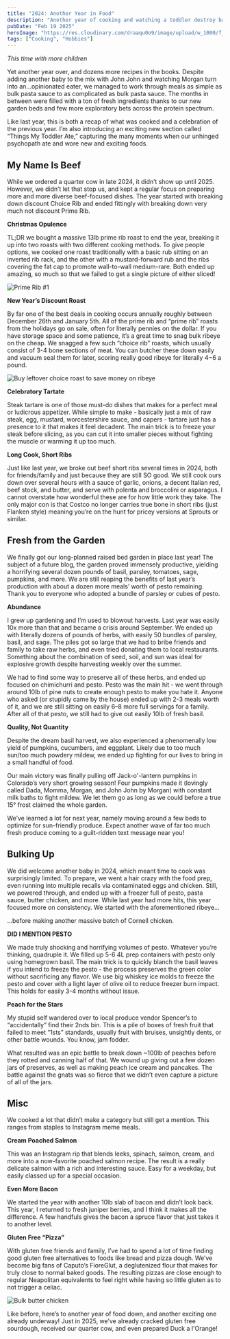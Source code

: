 ```yaml
---
title: "2024: Another Year in Food"
description: "Another year of cooking and watching a toddler destroy baked goods"
pubDate: "Feb 19 2025"
heroImage: "https://res.cloudinary.com/draaqu0o9/image/upload/w_1000/f_auto/q_auto:best/v1/2024%20Food/82B647AE-37EA-4EBD-9735-6446D66FA8DB_ekyhdn.jpg"
tags: ["Cooking", "Hobbies"]
---
```

<i>This time with more children</i>

Yet another year over, and dozens more recipes in the books. Despite adding another baby to the mix with John John and watching Morgan turn into an...opinionated eater, we managed to work through meals as simple as bulk pasta sauce to as complicated as bulk pasta sauce. The months in between were filled with a ton of fresh ingredients thanks to our new garden beds and few more exploratory bets across the protein spectrum.

Like last year, this is both a recap of what was cooked and a celebration of the previous year. I’m also introducing an exciting new section called “Things My Toddler Ate,” capturing the many moments when our unhinged psychopath ate and wore new and exciting foods.

<h2>My Name Is Beef</h2>

While we ordered a quarter cow in late 2024, it didn’t show up until 2025. However, we didn’t let that stop us, and kept a regular focus on preparing more and more diverse beef-focused dishes. The year started with breaking down discount Choice Rib and ended fittingly with breaking down very much not discount Prime Rib.

<b>Christmas Opulence</b>

TL;DR we bought a massive 13lb prime rib roast to end the year, breaking it up into two roasts with two different cooking methods. To give people options, we cooked one roast traditionally with a basic rub sitting on an inverted rib rack, and the other with a mustard-forward rub and the ribs covering the fat cap to promote wall-to-wall medium-rare. Both ended up amazing, so much so that we failed to get a single picture of either sliced!

<img src="https://res.cloudinary.com/draaqu0o9/image/upload/w_1000/f_auto/q_auto:best/v1/2024%20Food/IMG_1824_jrb9tn.heic" alt="Prime Rib #1">


<b>New Year’s Discount Roast</b>

By far one of the best deals in cooking occurs annually roughly between December 26th and January 5th. All of the prime rib and “prime rib” roasts from the holidays go on sale, often for literally pennies on the dollar. If you have storage space and some patience, it’s a great time to snag bulk ribeye on the cheap. We snagged a few such “choice rib” roasts, which usually consist of 3-4 bone sections of meat. You can butcher these down easily and vacuum seal them for later, scoring really good ribeye for literally $4-$6 a pound.

<img src="https://res.cloudinary.com/draaqu0o9/image/upload/w_1000/f_auto/q_auto:best/v1/2024%20Food/IMG_9096_q6mbna.heic" alt="Buy leftover choice roast to save money on ribeye">

<b>Celebratory Tartate</b>

Steak tartare is one of those must-do dishes that makes for a perfect meal or ludicrous appetizer. While simple to make - basically just a mix of raw steak, egg, mustard, worcestershire sauce, and capers - tartare just has a presence to it that makes it feel decadent. The main trick is to freeze your steak before slicing, as you can cut it into smaller pieces without fighting the muscle or warming it up too much.


<b>Long Cook, Short Ribs</b>

Just like last year, we broke out beef short ribs several times in 2024, both for friends/family and just because they are still SO good. We still cook ours down over several hours with a sauce of garlic, onions, a decent Italian red, beef stock, and butter, and serve with polenta and broccolini or asparagus. I cannot overstate how wonderful these are for how little work they take. The only major con is that Costco no longer carries true bone in short ribs (just Flanken style) meaning you’re on the hunt for pricey versions at Sprouts or similar.

<h2>Fresh from the Garden</h2>

We finally got our long-planned raised bed garden in place last year! The subject of a future blog, the garden proved immensely productive, yielding a horrifying several dozen pounds of basil, parsley, tomatoes, sage, pumpkins, and more. We are still reaping the benefits of last year’s production with about a dozen more meals’ worth of pesto remaining. Thank you to everyone who adopted a bundle of parsley or cubes of pesto.

<b>Abundance</b>

I grew up gardening and I’m used to blowout harvests. Last year was easily 10x more than that and became a crisis around September. We ended up with literally dozens of pounds of herbs, with easily 50 bundles of parsley, basil, and sage. The piles got so large that we had to bribe friends and family to take raw herbs, and even tried donating them to local restaurants. Something about the combination of seed, soil, and sun was ideal for explosive growth despite harvesting weekly over the summer.



We had to find some way to preserve all of these herbs, and ended up focused on chimichurri and pesto. Pesto was the main hit - we went through around 10lb of pine nuts to create enough pesto to make you hate it. Anyone who asked (or stupidly came by the house) ended up with 2-3 meals worth of it, and we are still sitting on easily 6–8 more full servings for a family. After all of that pesto, we still had to give out easily 10lb of fresh basil.


<b>Quality, Not Quantity</b>

Despite the dream basil harvest, we also experienced a phenomenally low yield of pumpkins, cucumbers, and eggplant. Likely due to too much sun/too much powdery mildew, we ended up fighting for our lives to bring in a small handful of food. 

Our main victory was finally pulling off Jack-o'-lantern pumpkins in Colorado’s very short growing season! Four pumpkins made it (lovingly called Dada, Momma, Morgan, and John John by Morgan) with constant milk baths to fight mildew. We let them go as long as we could before a true 15° frost claimed the whole garden.

We’ve learned a lot for next year, namely moving around a few beds to optimize for sun-friendly produce. Expect another wave of far too much fresh produce coming to a guilt-ridden text message near you!


<h2>Bulking Up</h2>

We did welcome another baby in 2024, which meant time to cook was surprisingly limited. To prepare, we went a hair crazy with the food prep, even running into multiple recalls via contaminated eggs and chicken. Still, we powered through, and ended up with a freezer full of pesto, pasta sauce, butter chicken, and more. While last year had more hits, this year focused more on consistency. We started with the aforementioned ribeye…



…before making another massive batch of Cornell chicken.

<b>DID I MENTION PESTO</b>

We made truly shocking and horrifying volumes of pesto. Whatever you’re thinking, quadruple it. We filled up 5-6 4L prep containers with pesto only using homegrown basil. The main trick is to quickly blanch the basil leaves if you intend to freeze the pesto - the process preserves the green color without sacrificing any flavor. We use big whiskey ice molds to freeze the pesto and cover with a light layer of olive oil to reduce freezer burn impact. This holds for easily 3-4 months without issue.


<b>Peach for the Stars</b>

My stupid self wandered over to local produce vendor Spencer’s to “accidentally” find their 2nds bin. This is a pile of boxes of fresh fruit that failed to meet “1sts” standards, usually fruit with bruises, unsightly dents, or other battle wounds. You know, jam fodder.

What resulted was an epic battle to break down ~100lb of peaches before they rotted and canning half of that. We wound up giving out a few dozen jars of preserves, as well as making peach ice cream and pancakes. The battle against the gnats was so fierce that we didn’t even capture a picture of all of the jars.


<h2>Misc</h2>

We cooked a lot that didn’t make a category but still get a mention. This ranges from staples to Instagram meme meals.

<b>Cream Poached Salmon</b>

This was an Instagram rip that blends leeks, spinach, salmon, cream, and more into a now-favorite poached salmon recipe. The result is a really delicate salmon with a rich and interesting sauce. Easy for a weekday, but easily classed up for a special occasion. 


<b>Even More Bacon</b>

We started the year with another 10lb slab of bacon and didn’t look back. This year, I returned to fresh juniper berries, and I think it makes all the difference. A few handfuls gives the bacon a spruce flavor that just takes it to another level.


<b>Gluten Free “Pizza”</b>

With gluten free friends and family, I’ve had to spend a lot of time finding good gluten free alternatives to foods like bread and pizza dough. We’ve become big fans of Caputo’s FioreGlut, a deglutenized flour that makes for truly close to normal baked goods. The resulting pizzas are close enough to regular Neapolitan equivalents to feel right while having so little gluten as to not trigger a celiac. 


<img src="https://res.cloudinary.com/draaqu0o9/image/upload/w_1000/f_auto/q_auto:best/v1/food/frbpbkjiwwbysn6cxqxu" alt="Bulk butter chicken">

Like before, here’s to another year of food down, and another exciting one already underway! Just in 2025, we’ve already cracked gluten free sourdough, received our quarter cow, and even prepared Duck a l'Orange!
